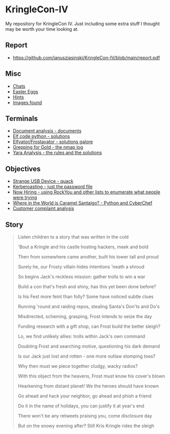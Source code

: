 # KringleCon-IV

My repository for KringleCon IV. Just including some extra stuff I thought may be worth your time looking at.

## Report

- https://github.com/januszjasinski/KringleCon-IV/blob/main/report.pdf

## Misc

- [Chats](https://github.com/januszjasinski/KringleCon-IV/tree/main/Chats)
- [Easter Eggs](https://github.com/januszjasinski/KringleCon-IV/tree/main/Easter%20Eggs)
- [Hints](https://github.com/januszjasinski/KringleCon-IV/tree/main/Hints)
- [Images found](https://github.com/januszjasinski/KringleCon-IV/tree/main/images)

## Terminals

- [Document analysis - documents](https://github.com/januszjasinski/KringleCon-IV/tree/main/Document%20Analysis)
- [Elf code python - solutions](https://github.com/januszjasinski/KringleCon-IV/tree/main/Elf%20Code%20Python)
- [Elfvator/Frostavator - solutions galore](https://github.com/januszjasinski/KringleCon-IV/tree/main/Elfvator)
- [Grepping for Gold - the nmap log](https://github.com/januszjasinski/KringleCon-IV/tree/main/Grepping%20for%20Gold)
- [Yara Analysis - the rules and the solutions](https://github.com/januszjasinski/KringleCon-IV/tree/main/Yara%20Analysis)

## Objectives

- [Strange USB Device - quack](https://github.com/januszjasinski/KringleCon-IV/tree/main/Ducky)
- [Kerberoasting - just the password file](https://github.com/januszjasinski/KringleCon-IV/tree/main/Kerberoasting)
- [Now Hiring - using RockYou and other lists to enumerate what people were trying](https://github.com/januszjasinski/KringleCon-IV/tree/main/Now%20Hiring)
- [Where in the World is Caramel Santaigo? - Python and CyberChef](https://github.com/januszjasinski/KringleCon-IV/tree/main/Where%20in%20the%20World%20is%20Caramel%20Santaigo)
- [Customer complaint analysis](https://github.com/januszjasinski/KringleCon-IV/tree/main/Customer%20Complaint%20Analysis)

## Story

> Listen children to a story that was written in the cold
> 
> 'Bout a Kringle and his castle hosting hackers, meek and bold
> 
> Then from somewhere came another, built his tower tall and proud
> 
> Surely he, our Frosty villain hides intentions 'neath a shroud
> 
> So begins Jack's reckless mission: gather trolls to win a war
> 
> Build a con that's fresh and shiny, has this yet been done before?
> 
> Is his Fest more feint than folly? Some have noticed subtle clues
> 
> Running 'round and raiding repos, stealing Santa's Don'ts and Do's
> 
> Misdirected, scheming, grasping, Frost intends to seize the day
> 
> Funding research with a gift shop, can Frost build the better sleigh?
> 
> Lo, we find unlikely allies: trolls within Jack's own command
> 
> Doubting Frost and searching motive, questioning his dark demand
> 
> Is our Jack just lost and rotten - one more outlaw stomping toes?
> 
> Why then must we piece together cludgy, wacky radios?
> 
> With this object from the heavens, Frost must know his cover's blown
> 
> Hearkening from distant planet! We the heroes should have known
> 
> Go ahead and hack your neighbor, go ahead and phish a friend
> 
> Do it in the name of holidays, you can justify it at year's end
> 
> There won't be any retweets praising you, come disclosure day
> 
> But on the snowy evening after? Still Kris Kringle rides the sleigh
